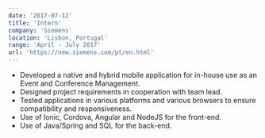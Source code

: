 ```yaml
---
date: '2017-07-12'
title: 'Intern'
company: 'Siemens'
location: 'Lisbon, Portugal'
range: 'April - July 2017'
url: 'https://new.siemens.com/pt/en.html'
---
```


- Developed a native and hybrid mobile application for in-house use as an Event and Conference Management.
- Designed project requirements in cooperation with team lead.
- Tested applications in various platforms and various browsers to ensure compatibility and responsiveness.
- Use of Ionic, Cordova, Angular and NodeJS for the front-end.
- Use of Java/Spring and SQL for the back-end.
